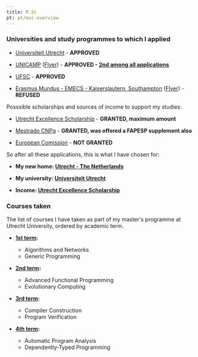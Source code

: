 ```yaml
---
title: M.Sc
pt: pt/msc-overview
---
```



### Universities and study programmes to which I applied

  * [Universiteit Utrecht][1] - **APPROVED**

  * [UNICAMP][2] ([Flyer][3]) - **APPROVED - [2nd among all applications][4]**

  * [UFSC][5] - **APPROVED**

  * [Erasmus Mundus - EMECS - Kaiserslautern, Southampton][6] ([Flyer][7]) - **REFUSED**

[1]: <http://www.uu.nl/university/international-students/EN/computingscience/Pages/default.aspx>
[2]: <http://www.ic.unicamp.br/pos>
[3]: <http://archive.alvb.in/bsc2msc/unicamp/IC-Flyer-Portugues-2010-07-22.pdf>
[4]: <http://archive.alvb.in/bsc2msc/unicamp/resultado/resultado_unicamp_2012.html>
[5]: <http://ppgcc.ufsc.br>
[6]: <http://mundus.eit.uni-kl.de/>
[7]: <http://archive.alvb.in/bsc2msc/emecs/EMECS-Infoleaflet_17_Mai_2011.pdf>


Posssible scholarships and sources of income to support my studies:

  * [Utrecht Excellence Scholarship][8] - **GRANTED, maximum amount**

  * [Mestrado CNPq][9] - **GRANTED, was offered a FAPESP supplement also**

  * [European Comission][10] - **NOT GRANTED**

[8]: <http://www.uu.nl/university/international-students/en/financialmatters/grantsandscholarships/Pages/utrechtexcellencescholarships.aspx>
[9]: <http://www.cnpq.br/web/guest/no-pais>
[10]: <http://eacea.ec.europa.eu/erasmus_mundus/results_compendia/selected_projects_action_1_master_courses_en.php>


So after all these applications, this is what I have chosen for:

  * **My new home: [Utrecht - The Netherlands][11]**

  * **My university: [Universiteit Utrecht][12]**

  * **Income: [Utrecht Excellence Scholarship][13]**

[11]: </en/blog/ac/sol-iustitiae-ilustra-nos>
[12]: <http://www.uu.nl/university/international-students/EN/computingscience/Pages/default.aspx>
[13]: <http://www.uu.nl/university/international-students/en/financialmatters/grantsandscholarships/Pages/utrechtexcellencescholarships.aspx>


### Courses taken

The list of courses I have taken as part of my master's programme at Utrecht University, ordered by academic term.

  * **[1st term](/en/msc/cs1.html):**
      + Algorithms and Networks
      + Generic Programming

  * **[2nd term](/en/msc/cs2.html):**
      + Advanced Functional Programming
      + Evolutionary Computing

  * **[3rd term](/en/msc/cs3.html):**
      + Compiler Construction
      + Program Verification

  * **[4th term](/en/msc/cs4.html):**
      + Automatic Program Analysis
      + Dependently-Typed Programming

